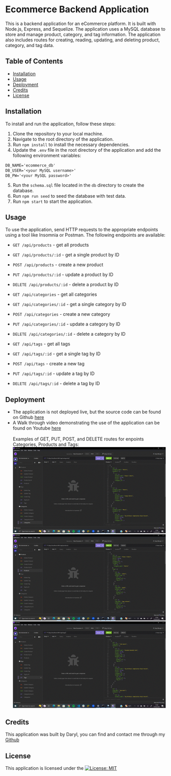 # Ecommerce Backend Application

This is a backend application for an eCommerce platform. It is built with Node.js, Express, and Sequelize. The application uses a MySQL database to store and manage product, category, and tag information. The application also includes routes for creating, reading, updating, and deleting product, category, and tag data.

## Table of Contents

- [Installation](#installation)
- [Usage](#usage)
- [Deployment](#deployment)
- [Credits](#credits)
- [License](#license)

## Installation

To install and run the application, follow these steps:

1. Clone the repository to your local machine.
2. Navigate to the root directory of the application.
3. Run `npm install` to install the necessary dependencies.
4. Update the `.env` file in the root directory of the application and add the following environment variables:

```env
DB_NAME='ecommerce_db'
DB_USER='<your MySQL username>'
DB_PW='<your MySQL password>'
```

5. Run the `schema.sql` file located in the `db` directory to create the database.
6. Run `npm run seed` to seed the database with test data.
7. Run `npm start` to start the application.

## Usage

To use the application, send HTTP requests to the appropriate endpoints using a tool like Insomnia or Postman. The following endpoints are available:

- `GET /api/products` - get all products
- `GET /api/products/:id` - get a single product by ID
- `POST /api/products` - create a new product
- `PUT /api/products/:id` - update a product by ID
- `DELETE /api/products/:id` - delete a product by ID

- `GET /api/categories` - get all categories
- `GET /api/categories/:id` - get a single category by ID
- `POST /api/categories` - create a new category
- `PUT /api/categories/:id` - update a category by ID
- `DELETE /api/categories/:id` - delete a category by ID

- `GET /api/tags` - get all tags
- `GET /api/tags/:id` - get a single tag by ID
- `POST /api/tags` - create a new tag
- `PUT /api/tags/:id` - update a tag by ID
- `DELETE /api/tags/:id` - delete a tag by ID

## Deployment

* The application is not deployed live, but the source code can be found on Github [here](https://github.com/darylbg/ecommerce-backend)
* A Walk through video demonstrating the use of the application can be found on Youtube [here](https://www.youtube.com/watch?v=PFVIfOYvYBo)<br><br>
Examples of GET, PUT, POST, and DELETE routes for enpoints Categories, Products and Tags:
![categories gif](assets/categories.gif)
![products gif](assets/products.gif)
![tags gif](assets/tags.gif)

## Credits

This application was built by Daryl, you can find and contact me through my [Github](https://github.com/darylbg)

## License

This application is licensed under the [![License: MIT](https://img.shields.io/badge/License-MIT-red.svg)](https://opensource.org/licenses/MIT)


